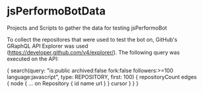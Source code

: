 # jsPerformoBotData
Projects and Scripts to gather the data for testing jsPerformoBot

To collect the repositores that were used to test the bot on, GitHub's GRaphQL API Explorer was used (https://developer.github.com/v4/explorer/). The following query was executed on the API:

{
  search(query: "is:public archived:false fork:false followers:>=100 language:javascript", type: REPOSITORY, first: 100) {
    repositoryCount
    edges {
      node {
        ... on Repository {
          id
          name
          url
        }
      }
      cursor
    }
  }
}

